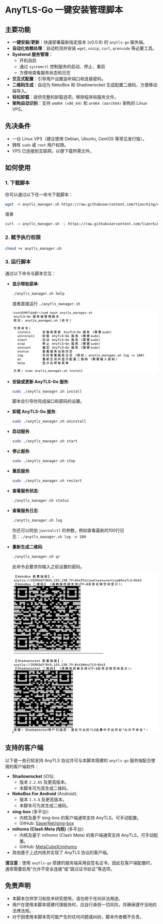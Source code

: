 # AnyTLS-Go 一键安装管理脚本

## 主要功能

* **一键安装/更新**：快速部署最新指定版本 (v0.0.8) 的 `anytls-go` 服务端。
* **自动化依赖处理**：自动检测并安装 `wget`, `unzip`, `curl`, `qrencode` 等必要工具。
* **Systemd 服务管理**：
    * 开机自启
    * 通过 `systemctl` 控制服务的启动、停止、重启
    * 方便地查看服务状态和日志
* **交互式配置**：引导用户设置监听端口和连接密码。
* **二维码生成**：自动为 NekoBox 和 Shadowrocket 生成配置二维码，方便移动端导入。
* **轻松卸载**：提供完整的卸载选项，移除程序和服务文件。
* **架构自动识别**：支持 `amd64 (x86_64)` 和 `arm64 (aarch64)` 架构的 Linux VPS。

## 先决条件

* 一台 Linux VPS（建议使用 Debian, Ubuntu, CentOS 等常见发行版）。
* 拥有 `sudo` 或 `root` 用户权限。
* VPS 已连接到互联网，以便下载所需文件。

## 如何使用

### 1. 下载脚本

你可以通过以下任一命令下载脚本：

```bash
wget -O anytls_manager.sh https://raw.githubusercontent.com/tianrking/AnyTLS-Go/refs/heads/main/anytls_manager.sh
````

或者

```bash
curl -o anytls_manager.sh -L https://raw.githubusercontent.com/tianrking/AnyTLS-Go/refs/heads/main/anytls_manager.sh
```

### 2\. 赋予执行权限

```bash
chmod +x anytls_manager.sh
```

### 3\. 运行脚本

通过以下命令与脚本交互：

  * **显示帮助菜单**:

    ```bash
    ./anytls_manager.sh help
    ```

    或者直接运行 `./anytls_manager.sh`

    ![media/help.png](media/help.png)


  * **安装或更新 AnyTLS-Go 服务**:

    ```bash
    sudo ./anytls_manager.sh install
    ```

    脚本会引导你完成端口和密码的设置。

  * **卸载 AnyTLS-Go 服务**:

    ```bash
    sudo ./anytls_manager.sh uninstall
    ```

  * **启动服务**:

    ```bash
    sudo ./anytls_manager.sh start
    ```

  * **停止服务**:

    ```bash
    sudo ./anytls_manager.sh stop
    ```

  * **重启服务**:

    ```bash
    sudo ./anytls_manager.sh restart
    ```

  * **查看服务状态**:

    ```bash
    ./anytls_manager.sh status
    ```

  * **查看服务日志**:

    ```bash
    ./anytls_manager.sh log
    ```

    你还可以附加 `journalctl` 的参数，例如查看最新的100行日志：`./anytls_manager.sh log -n 100`

  * **重新生成二维码**:

    ```bash
    ./anytls_manager.sh qr
    ```

    此命令会要求你输入之前设置的密码。
    
    ![media/qr.png](media/qr.png)

## 支持的客户端

以下是一些已知支持 AnyTLS 协议并可与本脚本搭建的 `anytls-go` 服务端配合使用的客户端软件：

* **Shadowrocket** (iOS):
    * 版本 `2.2.65` 及更高版本。
    * 本脚本可为其生成二维码。
* **NekoBox For Android** (Android):
    * 版本 `1.3.8` 及更高版本。
    * 本脚本可为其生成二维码。
* **sing-box** (多平台):
    * 内核及基于 sing-box 的客户端通常支持 AnyTLS。可手动配置。
    * GitHub: [SagerNet/sing-box](https://github.com/SagerNet/sing-box)
* **mihomo (Clash Meta 内核)** (多平台):
    * 内核及基于 mihomo (Clash Meta) 的客户端通常支持 AnyTLS。可手动配置。
    * GitHub: [MetaCubeX/mihomo](https://github.com/MetaCubeX/mihomo)
* 其他基于上述内核并实现了 AnyTLS 协议的客户端。

**请注意**：使用 `anytls-go` 搭建的服务端采用自签名证书，因此在客户端配置时，通常需要启用“允许不安全连接”或“跳过证书验证”等选项。


## 免责声明

  * 本脚本仅供学习和技术研究使用，请勿用于任何非法用途。
  * 用户在使用本脚本搭建代理服务时，应自行承担一切风险，并确保遵守当地的法律法规。
  * 对于因使用本脚本而可能产生的任何问题或纠纷，脚本作者概不负责。



